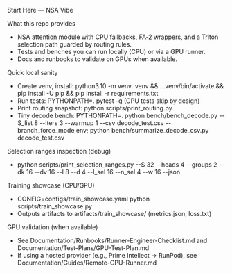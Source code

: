 Start Here — NSA Vibe

What this repo provides
- NSA attention module with CPU fallbacks, FA‑2 wrappers, and a Triton selection path guarded by routing rules.
- Tests and benches you can run locally (CPU) or via a GPU runner.
- Docs and runbooks to validate on GPUs when available.

Quick local sanity
- Create venv, install: python3.10 -m venv .venv && . .venv/bin/activate && pip install -U pip && pip install -r requirements.txt
- Run tests: PYTHONPATH=. pytest -q (GPU tests skip by design)
- Print routing snapshot: python scripts/print_routing.py
- Tiny decode bench: PYTHONPATH=. python bench/bench_decode.py --S_list 8 --iters 3 --warmup 1 --csv decode_test.csv --branch_force_mode env; python bench/summarize_decode_csv.py decode_test.csv

Selection ranges inspection (debug)
- python scripts/print_selection_ranges.py --S 32 --heads 4 --groups 2 --dk 16 --dv 16 --l 8 --d 4 --l_sel 16 --n_sel 4 --w 16 --json

Training showcase (CPU/GPU)
- CONFIG=configs/train_showcase.yaml python scripts/train_showcase.py
- Outputs artifacts to artifacts/train_showcase/ (metrics.json, loss.txt)

GPU validation (when available)
- See Documentation/Runbooks/Runner-Engineer-Checklist.md and Documentation/Test-Plans/GPU-Test-Plan.md
- If using a hosted provider (e.g., Prime Intellect → RunPod), see Documentation/Guides/Remote-GPU-Runner.md

